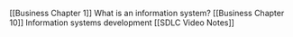 [[Business Chapter 1]] What is an information system?
[[Business Chapter 10]] Information systems development
[[SDLC Video Notes]]
